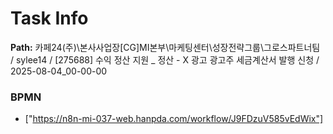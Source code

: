 # Task Info

**Path:** 카페24(주)\본사사업장\[CG]MI본부\마케팅센터\성장전략그룹\그로스파트너팀 / sylee14 / [275688] 수익 정산 지원 _ 정산 - X 광고 광고주 세금계산서 발행 신청 / 2025-08-04_00-00-00

### BPMN
- ["https://n8n-mi-037-web.hanpda.com/workflow/J9FDzuV585vEdWix"]

